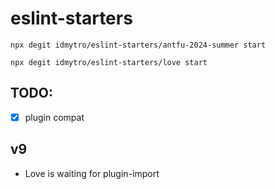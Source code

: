 # eslint-starters

```
npx degit idmytro/eslint-starters/antfu-2024-summer start
```

```
npx degit idmytro/eslint-starters/love start
```

## TODO:

- [x] plugin compat


## v9

- Love is waiting for plugin-import
